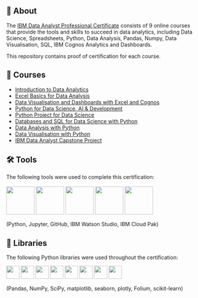 


## 📄 About
The <a href="https://www.coursera.org/professional-certificates/ibm-data-analyst">IBM Data Analyst Professional Certificate</a> consists of 9 online courses that provide the tools and skills to succeed in data analytics, including  Data Science, Spreadsheets, Python, Data Analysis, Pandas, Numpy, Data Visualisation, SQL, IBM Cognos Analytics and Dashboards.

This repository contains proof of certification for each course.



## 📑 Courses
- [Introduction to Data Analytics](Introduction%20To%20Data%20Analytics/)
- [Excel Basics for Data Analysis](Excel%20Basics%20for%20Data%20Analysis/)
- [Data Visualisation and Dashboards with Excel and Cognos](Data%20Visualisation%20and%20Dashboards%20with%20Excel%20and%20Cognos/)
- [Python for Data Science, AI & Development](Python%20for%20Data%20Science%2C%20AI%20%26%20Development/)
- [Python Project for Data Science](Python%20Project%20for%20Data%20Science/)
- [Databases and SQL for Data Science with Python](Databases%20and%20SQL%20for%20Data%20Science%20with%20Python/)
- [Data Analysis with Python](Data%20Analysis%20with%20Python/)
- [Data Visualisation with Python](Data%20Visualisation%20with%20Python/)
- [IBM Data Analyst Capstone Project](IBM%20Data%20Analyst%20Capstone%20Project/)


## 🛠️ Tools
The following tools were used to complete this certification: <br> <br>
  <img src="https://user-images.githubusercontent.com/84391594/152705364-f16bb223-41aa-4510-8113-51171dfe9953.png" height="75">
  <img src="https://user-images.githubusercontent.com/84391594/152705271-083f8784-b3c9-4065-9733-ea3fa8ad5a7a.png" height="75">
  <img src="https://user-images.githubusercontent.com/84391594/152705273-adffe1bf-b509-44d0-b3ac-671cce5071df.svg" height="75">
  <img src="https://user-images.githubusercontent.com/84391594/152705324-68f777a0-3875-4b65-ae96-646643284541.png" height="75">
  <img src="https://user-images.githubusercontent.com/84391594/152705298-bb170d32-3dd0-4ad4-8221-8b7b029116b4.png" height="75">
</p>
(Python, Jupyter, GitHub, IBM Watson Studio, IBM Cloud Pak)

## 📖 Libraries
The following Python libraries were used throughout the certification: <br> 
<p align="left">
  <img  src="https://user-images.githubusercontent.com/84391594/152706127-ce41990f-2588-472a-b5df-6b403a5947e6.png" height="35">
  <img  src="https://user-images.githubusercontent.com/84391594/152706130-5577011e-ecb3-47aa-af73-f6bd1bda05bc.png" height="35">
  <img  src="https://user-images.githubusercontent.com/84391594/152706132-5939da7e-7d1e-43b8-9c46-2d3fe5198dda.png" height="35">
  <img  src="https://user-images.githubusercontent.com/84391594/152706135-85cdd35e-922a-414a-a198-c670fbf8fb25.svg" height="35">
  <img  src="https://user-images.githubusercontent.com/84391594/152706148-36f27f03-1967-45d1-82d8-f6c149c6f21c.svg" height="35">
  <img  src="https://user-images.githubusercontent.com/84391594/152706211-7966848a-a2e1-4c4a-bc08-594a4ca6ff07.png" height="35">
  <img  src="https://user-images.githubusercontent.com/84391594/152706214-d018bc5e-1477-4de2-94d7-5c0886e0477d.png" height="35">
  <img  src="https://user-images.githubusercontent.com/84391594/152706217-c0cfd9d8-22ad-4c3b-9ac7-70a6cf2799f7.png" height="35"> <br>
  
</p>
(Pandas, NumPy, SciPy, matplotlib, seaborn, plotly, Folium, scikit-learn)


